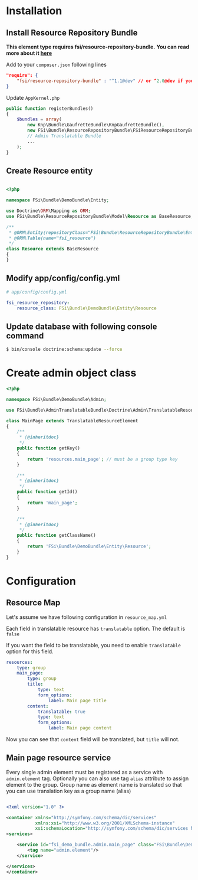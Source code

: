 # Installation

##  Install Resource Repository Bundle

**This element type requires fsi/resource-repository-bundle.**
**You can read more about it [here](https://github.com/fsi-open/resource-repository-bundle)**

Add to your `composer.json` following lines

```json
"require": {
    "fsi/resource-repository-bundle" : "^1.1@dev" // or ^2.0@dev if you are using Symfony 3+
}
```

Update `AppKernel.php`

```php
public function registerBundles()
{
    $bundles = array(
        new Knp\Bundle\GaufretteBundle\KnpGaufretteBundle(),
        new FSi\Bundle\ResourceRepositoryBundle\FSiResourceRepositoryBundle(),
        // Admin Translatable Bundle
        ...
    );
}
```

## Create Resource entity

```php

<?php

namespace FSi\Bundle\DemoBundle\Entity;

use Doctrine\ORM\Mapping as ORM;
use FSi\Bundle\ResourceRepositoryBundle\Model\Resource as BaseResource;

/**
 * @ORM\Entity(repositoryClass="FSi\Bundle\ResourceRepositoryBundle\Entity\ResourceRepository")
 * @ORM\Table(name="fsi_resource")
 */
class Resource extends BaseResource
{
}
```

## Modify app/config/config.yml

```yaml
# app/config/config.yml

fsi_resource_repository:
    resource_class: FSi\Bundle\DemoBundle\Entity\Resource
```

## Update database with following console command

```bash
$ bin/console doctrine:schema:update --force
```

# Create admin object class

```php
<?php

namespace FSi\Bundle\DemoBundle\Admin;

use FSi\Bundle\AdminTranslatableBundle\Doctrine\Admin\TranslatableResourceElement;

class MainPage extends TranslatableResourceElement
{
    /**
     * {@inheritdoc}
     */
    public function getKey()
    {
        return 'resources.main_page'; // must be a group type key
    }

    /**
     * {@inheritdoc}
     */
    public function getId()
    {
        return 'main_page';
    }

    /**
     * {@inheritdoc}
     */
    public function getClassName()
    {
        return 'FSi\Bundle\DemoBundle\Entity\Resource';
    }
}
```

# Configuration

## Resource Map

Let's assume we have following configuration in ``resource_map.yml``

Each field in translatable resource has ``translatable`` option. The default is ``false``

If you want the field to be translatable, you need to enable ``translatable`` option for this field.

```yml
resources:
    type: group
    main_page:
        type: group
        title:
            type: text
            form_options:
                label: Main page title
        content:
            translatable: true
            type: text
            form_options:
                label: Main page content
```

Now you can see that ``content`` field will be translated, but ``title`` will not.

## Main page resource service

Every single admin element must be registered as a service with ``admin.element`` tag.
Optionally you can also use tag ``alias`` attribute to assign element to the group.
Group name as element name is translated so that you can use translation key as a group name (alias)

```xml

<?xml version="1.0" ?>

<container xmlns="http://symfony.com/schema/dic/services"
           xmlns:xsi="http://www.w3.org/2001/XMLSchema-instance"
           xsi:schemaLocation="http://symfony.com/schema/dic/services http://symfony.com/schema/dic/services/services-1.0.xsd">
<services>

    <service id="fsi_demo_bundle.admin.main_page" class="FSi\Bundle\DemoBundle\Admin\MainPage">
        <tag name="admin.element"/>
    </service>

</services>
</container>

```
